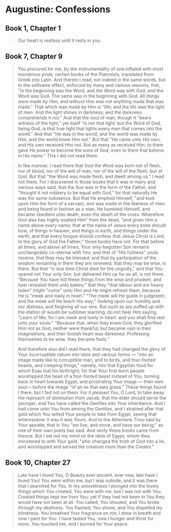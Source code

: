 # Augustine: Confessions

## Book 1, Chapter 1

> Our heart is restless until it rests in you.

## Book 7, Chapter 9

> You procured for me, by the instrumentality of one inflated with most monstrous pride, certain books of the Platonists, translated from Greek into Latin. And therein I read, not indeed in the same words, but to the selfsame effect, enforced by many and various reasons, that, "In the beginning was the Word, and the Word was with God, and the Word was God. The same was in the beginning with God. All things were made by Him; and without Him was not anything made that was made." That which was made by Him is "life; and the life was the light of men. And the light shines in darkness; and the darkness comprehends it not." And that the soul of man, though it "bears witness of the light," yet itself "is not that light; but the Word of God, being God, is that true light that lights every man that comes into the world." And that "He was in the world, and the world was made by Him, and the world knew Him not." But that "He came unto His own, and His own received Him not. But as many as received Him, to them gave He power to become the sons of God, even to them that believe in His name." This I did not read there.

> In like manner, I read there that God the Word was born not of flesh, nor of blood, nor of the will of man, nor of the will of the flesh, but of God. But that "the Word was made flesh, and dwelt among us," I read not there. For I discovered in those books that it was in many and various ways said, that the Son was in the form of the Father, and "thought it not robbery to be equal with God," for that naturally He was the same substance. But that He emptied Himself, "and took upon Him the form of a servant, and was made in the likeness of men: and being found in fashion as a man, He humbled Himself, and became obedient unto death, even the death of the cross. Wherefore God also has highly exalted Him" from the dead, "and given Him a name above every name; that at the name of Jesus every knee should bow, of things in heaven, and things in earth, and things under the earth; and that every tongue should confess that Jesus Christ is Lord, to the glory of God the Father;" those books have not. For that before all times, and above all times, Your only-begotten Son remains unchangeably co-eternal with You; and that of "His fullness" souls receive, that they may be blessed; and that by participation of the wisdom remaining in them they are renewed, that they may be wise, is there. But that "in due time Christ died for the ungodly," and that You spared not Your only Son, but delivered Him up for us all, is not there. "Because You have hid these things from the wise and prudent, and hast revealed them unto babes;" that they "that labour and are heavy laden" might "come" unto Him and He might refresh them, because He is "meek and lowly in heart." "The meek will He guide in judgment; and the meek will He teach His way;" looking upon our humility and our distress, and forgiving all our sins. But such as are puffed up with the elation of would-be sublimer learning, do not hear Him saying, "Learn of Me; for I am meek and lowly in heart: and you shall find rest unto your souls." "Because that, when they knew God, they glorified Him not as God, neither were thankful; but became vain in their imaginations, and their foolish heart was darkened. Professing themselves to be wise, they became fools."

> And therefore also did I read there, that they had changed the glory of Your incorruptible nature into idols and various forms — "into an image made like to corruptible man, and to birds, and four-footed beasts, and creeping things," namely, into that Egyptian food for which Esau lost his birthright; for that Your first-born people worshipped the head of a four-footed beast instead of You, turning back in heart towards Egypt, and prostrating Your image — their own soul— before the image "of an ox that eats grass." These things found I there; but I fed not on them. For it pleased You, O Lord, to take away the reproach of diminution from Jacob, that the elder should serve the younger; and You have called the Gentiles into Your inheritance. And I had come unto You from among the Gentiles, and I strained after that gold which You willed Your people to take from Egypt, seeing that wheresoever it was it was Yours. And to the Athenians Thou said by Your apostle, that in You "we live, and move, and have our being;" as one of their own poets has said. And verily these books came from thence. But I set not my mind on the idols of Egypt, whom they ministered to with Your gold, "who changed the truth of God into a lie, and worshipped and served the creature more than the Creator."

## Book 10, Chapter 27

> Late have I loved You, O Beauty ever ancient, ever new, late have I loved You! You were within me, but I was outside, and it was there that I searched for You. In my unloveliness I plunged into the lovely things which You created. You were with me, but I was not with You. Created things kept me from You; yet if they had not been in You they would have not been at all. You called, You shouted, and You broke through my deafness. You flashed, You shone, and You dispelled my blindness. You breathed Your fragrance on me; I drew in breath and now I pant for You. I have tasted You, now I hunger and thirst for more. You touched me, and I burned for Your peace.